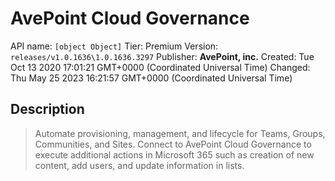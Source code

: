 # AvePoint Cloud Governance
API name: `[object Object]`
Tier: Premium
Version: `releases/v1.0.1636\1.0.1636.3297`
Publisher: **AvePoint, inc.**
Created: Tue Oct 13 2020 17:01:21 GMT+0000 (Coordinated Universal Time)
Changed: Thu May 25 2023 16:21:57 GMT+0000 (Coordinated Universal Time)

## Description
> Automate provisioning, management, and lifecycle for Teams, Groups, Communities, and Sites.  Connect to AvePoint Cloud Governance to execute additional actions in Microsoft 365 such as creation of new content, add users, and update information in lists.

